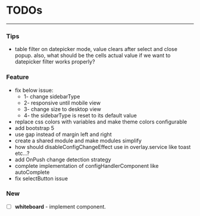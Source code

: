 # TODOs

---

### Tips

- table filter on datepicker mode, value clears after select and close popup. also, what should be the cells actual
  value if we want to datepicker filter works properly?

### Feature

- fix below issue:
  - 1- change sidebarType
  - 2- responsive until mobile view
  - 3- change size to desktop view
  - 4- the sidebarType is reset to its default value
- replace css colors with variables and make theme colors configurable
- add bootstrap 5
- use gap instead of margin left and right
- create a shared module and make modules simplify
- how should disableConfigChangeEffect use in overlay.service like toast etc...?
- add OnPush change detection strategy
- complete implementation of configHandlerComponent like autoComplete
- fix selectButton issue

[//]: # (نمیشه کامپوننتی رو که داره کانفیگ رو توی خودش ایمپورت میکنه، توی سرویسی استفادش کرد)

[//]: # (چون کانفیگ توی خودش داره از کانفیگ سرویس استفاده میکنه)

[//]: # (دراصل مشکل توی استفاده ی کانفیگ سرویس توی دایرکتیوه)

[//]: # (یه سرویس دارم که توش یه کامپوننت داره که توش یه دایرکتیو داره که توش اون سرویس رو داره)

[//]: # (service => component => directive => service)

### New

- [ ] **whiteboard** - implement component.
